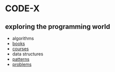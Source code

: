 # CODE-X
## exploring the programming world
- algorithms
- [books](books/)
- [courses](courses/)
- data structures
- [patterns](patterns/)
- [problems](problems/)
